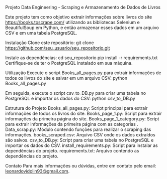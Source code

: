 Projeto Data Engineering - Scraping e Armazenamento de Dados de Livros

Este projeto tem como objetivo extrair informações sobre livros do site https://books.toscrape.com/ utilizando as bibliotecas Selenium e BeautifulSoup em Python, e então armazenar esses dados em um arquivo CSV e em uma tabela PostgreSQL.

Instalação
Clone este repositório:
git clone https://github.com/seu_usuario/seu_repositorio.git

Instale as dependências:
cd seu_repositorio
pip install -r requirements.txt
Certifique-se de ter o PostgreSQL instalado em sua máquina.

Utilização
Execute o script Books_all_pages.py para extrair informações de todos os livros do site e salvar em um arquivo CSV:
python Books_all_pages.py

Em seguida, execute o script csv_to_DB.py para criar uma tabela no PostgreSQL e importar os dados do CSV:
python csv_to_DB.py


Estrutura do Projeto
Books_all_pages.py: Script principal para extrair informações de todos os livros do site.
Books_page_1.py: Script para extrair informações da primeira página do site.
Books_page_1_category.py: Script para extrair informações da primeira página com as categorias .
Data_scrap.py: Módulo contendo funções para realizar o scraping das informações.
books_scraped.csv: Arquivo CSV onde os dados extraídos são salvos.
csv_to_DB.py: Script para criar uma tabela no PostgreSQL e importar os dados do CSV.
install_requirements.py: Script para instalar as dependências do projeto.
requirements.txt: Arquivo contendo as dependências do projeto.


Contato
Para mais informações ou dúvidas, entre em contato pelo email: leonardovidolin93@gmail.com.
